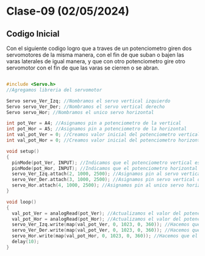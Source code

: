 # Clase-09 (02/05/2024)

## Codigo Inicial

Con el siguiente codigo logro que a traves de un potenciometro giren dos servomotores de la misma manera, con el fin de que suban o bajen las varas laterales de igual manera, y que con otro potenciometro gire otro servomotor con el fin de que las varas se cierren o se abran. 

```cpp

#include <Servo.h> 
//Agregamos libreria del servomotor

Servo servo_Ver_Izq; //Nombramos el servo vertical izquierdo
Servo servo_Ver_Der; //Nombramos el servo vertical derecho 
Servo servo_Hor; //Nombramos el unico servo horizontal 

int pot_Ver = A4; //Asignamos pin a potenciometro de la vertical
int pot_Hor = A5; //Asignamos pin a potenciometro de la horizontal
int val_pot_Ver = 0; //Creamos valor inicial del potenciometro vertical
int val_pot_Hor = 0; //Creamos valor inicial del potenciometro horizontal

void setup()
{
  pinMode(pot_Ver, INPUT); //Indicamos que el potenciometro vertical es una salida
  pinMode(pot_Hor, INPUT); //Indicamos que el potenciometro horizontal es una salida
  servo_Ver_Izq.attach(2, 1000, 2500); //Asignamos pin al servo vertical izquierdo
  servo_Ver_Der.attach(3, 1000, 2500); //Asignamos pin servo vertical derecho
  servo_Hor.attach(4, 1000, 2500); //Asignamos pin al unico servo horizontal
}

void loop()
{
  val_pot_Ver = analogRead(pot_Ver); //Actualizamos el valor del potenciometro vertical
  val_pot_Hor = analogRead(pot_Hor); //Actualizamos el valor del potenciometro horizontal
  servo_Ver_Izq.write(map(val_pot_Ver, 0, 1023, 0, 360)); //Hacemos que el servo vertical izquierdo gire de acuerdo al potenciometro
  servo_Ver_Der.write(map(val_pot_Ver, 0, 1023, 0, 360)); //Hacemos que el servo vertical derecho gire de acuerdo al potenciometro
  servo_Hor.write(map(val_pot_Hor, 0, 1023, 0, 360)); //Hacemos que el unico servo horizontal gire de acuerdo al potenciometro
  delay(10);
}

```
